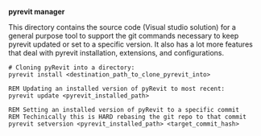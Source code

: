 **pyrevit manager**

This directory contains the source code (Visual studio solution) for a general purpose tool to support the git commands necessary to keep pyrevit updated or set to a specific version. It also has a lot more features that deal with pyrevit installation, extensions, and configurations.

``` batch
# Cloning pyRevit into a directory:
pyrevit install <destination_path_to_clone_pyrevit_into>

REM Updating an installed version of pyRevit to most recent:
pyrevit update <pyrevit_installed_path>

REM Setting an installed version of pyRevit to a specific commit
REM Techinically this is HARD rebasing the git repo to that commit
pyrevit setversion <pyrevit_installed_path> <target_commit_hash>
```
